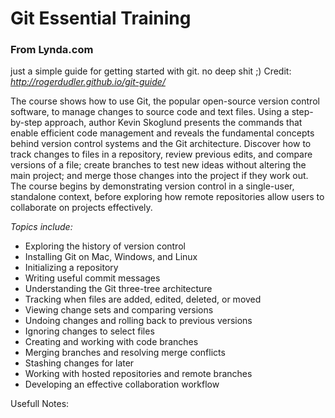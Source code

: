 # Git Essential Training
### From Lynda.com


just a simple guide for getting started with git. no deep shit ;)
Credit: *http://rogerdudler.github.io/git-guide/*


The course shows how to use Git, the popular open-source version control software, to manage changes to source code and text files. Using a step-by-step approach, author Kevin Skoglund presents the commands that enable efficient code management and reveals the fundamental concepts behind version control systems and the Git architecture. Discover how to track changes to files in a repository, review previous edits, and compare versions of a file; create branches to test new ideas without altering the main project; and merge those changes into the project if they work out. The course begins by demonstrating version control in a single-user, standalone context, before exploring how remote repositories allow users to collaborate on projects effectively.

*Topics include:*
* Exploring the history of version control
* Installing Git on Mac, Windows, and Linux
* Initializing a repository
* Writing useful commit messages
* Understanding the Git three-tree architecture
* Tracking when files are added, edited, deleted, or moved
* Viewing change sets and comparing versions
* Undoing changes and rolling back to previous versions
* Ignoring changes to select files
* Creating and working with code branches
* Merging branches and resolving merge conflicts
* Stashing changes for later
* Working with hosted repositories and remote branches
* Developing an effective collaboration workflow


Usefull Notes:
